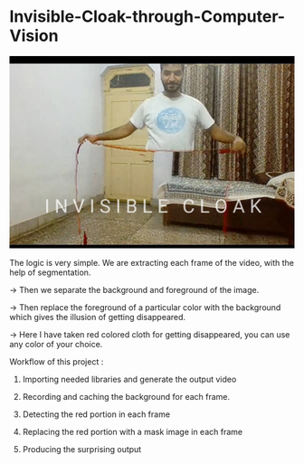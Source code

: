 # Invisible-Cloak-through-Computer-Vision
![](cloak.jpg)

The logic is very simple. We are extracting each frame of the video, with the help of segmentation.

-> Then we separate the background and foreground of the image. 

-> Then replace the foreground of a particular color with the background which gives the illusion of getting disappeared.

-> Here I have taken red colored cloth for getting disappeared, you can use any color of your choice.

Workflow of this project :

1. Importing needed libraries and generate the output video

2. Recording and caching the background for each frame.

3. Detecting the red portion in each frame

4. Replacing the red portion with a mask image in each frame

5. Producing the surprising output
